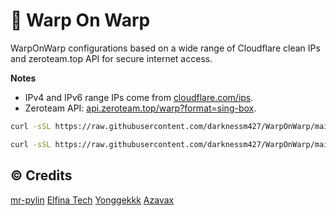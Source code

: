 # 🗽 Warp On Warp
WarpOnWarp configurations based on a wide range of Cloudflare clean IPs and zeroteam.top API for secure internet access.

**Notes**
   - IPv4 and IPv6 range IPs come from [cloudflare.com/ips](https://www.cloudflare.com/ips/).
   - Zeroteam API: [api.zeroteam.top/warp?format=sing-box](https://api.zeroteam.top/warp?format=sing-box).


```bash
curl -sSL https://raw.githubusercontent.com/darknessm427/WarpOnWarp/main/warp.sh -o warp.sh && chmod +x warp.sh && bash warp.sh
```


```bash
curl -sSL https://raw.githubusercontent.com/darknessm427/WarpOnWarp/main/install.sh -o install.sh && chmod +x install.sh && bash install.sh
```


## ©️ Credits
[mr-pylin](https://github.com/mr-pylin) [Elfina Tech](https://github.com/Elfiinaa) [Yonggekkk](https://github.com/yonggekkk) [Azavax](https://github.com/azavaxhuman) 
